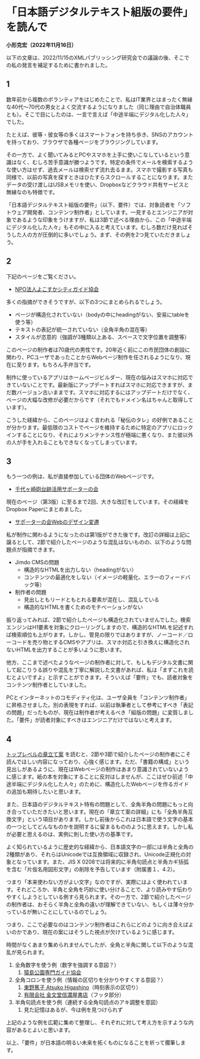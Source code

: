 # 「日本語デジタルテキスト組版の要件」を読んで

**小形克宏（2022年11月16日）**

以下の文章は、2022/11/15のXMLパブリッシング研究会での議論の後、そこでの私の発言を補足するために書かれました。

## 1

数年前から複数のボランティアをはじめたことで、私はIT業界とはまったく無縁な40代〜70代の男女とよく交流するようになりました（同じ理由で自治体職員とも）。そこで目にしたのは、一言で言えば「中途半端にデジタル化した人々」でした。

たとえば、彼等・彼女等の多くはスマートフォンを持ち歩き、SNSのアカウントを持っており、ブラウザで各種ページをブラウジングしています。

その一方で、よく聞いてみるとPCやスマホを上手に使いこなしているという意識はなく、むしろ苦手意識が勝つようです。特定の条件でメールを検索するような使い方はせず、過去メールは検索せず流れ去るまま。スマホで撮影する写真も同様で、以前の写真を探すときはひたすらスクロールすることになります。またデータの受け渡しはUSBメモリを使い、Dropboxなどクラウド共有サービスと無縁なのも特徴です。

「日本語デジタルテキスト組版の要件」（以下、要件）では、対象読者を「ソフトウェア開発者、コンテンツ制作者」としています。一見するとエンジニアが対象であるような印象をうけますが、私は3節で述べる理由から、この「中途半端にデジタル化した人々」もその中に入ると考えています。むしろ数だけ見ればそうした人の方が圧倒的に多いでしょう。まず、その例を2つ見ていただきましょう。

## 2

下記のページをご覧ください。

- [NPO法人よこすかシティガイド協会](http://yokosuka.kankoh-guide.com/)

多くの指摘ができそうですが、以下の3つにまとめられるでしょう。

- ページが構造化されていない（bodyの中にheadingがない、安易にtableを使う等）
- テキストの表記が統一されていない（全角半角の混在等）
- スタイルが恣意的（強調が3種類以上ある、スペースで文字位置を調整等）

このページの制作者は70歳代の男性です。20年近く前にこの市民団体の創設に関わり、PCユーザであったことからWebページ制作を任されるようになり、現在に至ります。もちろん手弁当です。

制作に使っているアプリはホームページビルダー、現在の悩みはスマホに対応できていないことです。最新版にアップデートすればスマホに対応できますが、まだ数バージョン古いままです。スマホに対応するにはアップデートだけでなく、ページの大幅な改修が必要だからです（それでもドメイン名はちゃんと取得しています）。

こうした経緯から、このページはよく言われる「秘伝のタレ」の好例であることが分かります。最低限のコストでページを維持するために特定のアプリにロックインすることになり、それによりメンテナンス性が極端に悪くなり、また彼以外の人が手を入れることもできなくなってしまっています。

## 3

もう一つの例は、私が直接参加している団体のWebページです。

- [千代ヶ崎砲台跡活用サポーターの会](https://chiyogasaki-supporter.jimdofree.com/)

現在のページ（第3版）に至るまで2回、大きな改訂をしています。その経緯をDropbox Paperにまとめました。

- [サポーターの会Webのデザイン変遷](https://paper.dropbox.com/doc/Web--BtG2ZOqkI3Y_qfdfGzuCmW2uAg-d6QTKqTCup5gQNsdYxtxG)

私が制作に関わるようになったのは第1版ができた後です。改訂の詳細は上記に譲るとして、2節で紹介したページのような混乱はないものの、以下のような問題点が指摘できます。

- Jimdo CMSの問題
    - 構造的なHTMLを出力しない（headingがない）
    - コンテンツの最適化をしない（イメージの軽量化、エラーのフィードバック等）
- 制作者の問題
    - 見出しともリードともとれる要素が混在し、混乱している
    - 構造的なHTMLを書くためのモチベーションがない

振り返ってみれば、2節で紹介したページも構造化されていませんでした。検索エンジンはH1要素を対象にクローリングしますので、構造的なHTMLを記述すれば検索順位も上がります。しかし、管見の限りではありますが、ノーコード／ローコードを売り物とするCMSやアプリは、スマホ対応と引き換えに構造化されないHTMLを出力することが多いように思います。

他方、ここまで述べたようなページの制作者に対して、もしもデジタル文書に関して起こりうる誤りや混乱を丁寧に解説した文書があれば、私は「まずこれを読むとよいですよ」と示すことができます。そういえば「要件」でも、読者対象をコンテンツ制作者としていました。

PCとインターネットのコモディティ化は、ユーザ全員を「コンテンツ制作者」に昇格させました。別の表現をすれば、以前は執筆者として参考にすべき「表記の問題」だったものが、現在は制作者が考えるべき「組版の問題」に変質しました。「要件」が読者対象にすべきはエンジニアだけではないと考えます。

## 4

[トップレベルの章立て案](https://github.com/w3c/jlreq-d/wiki/jlreq-d-ToC-draft) を読むと、2節や3節で紹介したページの制作者にこそ読んでほしい内容になっており、心強く感じます。ただ、「書籍の構成」という見出しがあるように、現在はWebページの制作はあまり意識されていないように感じます。紙の本を対象にすることに反対はしませんが、ここはぜひ前述「中途半端にデジタル化した人々」のために、構造化したWebページを作るガイドの追加も期待したいと思います。

また、日本語のデジタルテキスト特有の問題として、全角半角の問題にもっと向き合っていただきたいと思います。現在の「章立て案の詳細」にも「全角半角互換文字」という項目があります。しかし前後からこれは日本語で使う文字の基本の一つとしてどんなものかを説明するに留まるもののように思えます。しかし私が必要と思えるのは、実例に則した使い方の基準です。

よく知られているように歴史的な経緯から、日本語文字の一部には半角と全角の2種類があり、それらはUnicodeでは互換領域に収録され、Unicode正規化の対象となっています。また、JIS X 0208では将来的に半角句読点と半角カギ括弧を含む「片仮名用図形文字」の削除を予告しています（附属書１、4.2）。

つまり「本来使わない方がよい文字」なのですが、実際にはよく使われています。それどころか、半角と全角を巧妙に使い分けることで、より読みやす伝わりやすくしようとしている例すら見られます。その一方で、2節で紹介したページの制作者は、おそらく半角と全角の違いが理解できていない、もしくは薄々分かっているが無いことにしているのでしょう。



つまり、ここで必要なのはコンテンツ制作者はこれらにどのように向き合えばよいのかであり、現在の案にはそうした視点が欠けているように感じます。

時間がなくあまり集められませんでしたが、全角と半角に関して以下のような混乱が見られます。

1. 全角数字を使う例（数字を強調する意図？）
    1. [猿島公園専門ガイド協会](https://sarushima-guide.jimdofree.com/%E5%90%84%E7%A8%AE%E5%95%8F%E5%90%88%E3%81%9B%E3%81%A8%E3%81%94%E8%B3%AA%E5%95%8F/)
1. 全角コロンを使う例（情報の区切りを分かりやすくする意図？）
    1. [東野篤子 Atsuko Higashino](https://twitter.com/AtsukoHigashino/status/1576713669752545280)（時刻表示の区切り）
    1. [有限会社  金文堂信濃屋書店](http://kinbundo.jp/publics/index/3/)（フッタ部分）
1. 半角句読点を使う例（連続する全角句読点のアキ調整を意図）
    1. 見た記憶はあるが、今は例を見つけられず

上記のような例を広範に集めて整理し、それぞれに対して考え方を示すような内容があるとよいと思います。

以上、「要件」が日本語の明るい未来を拓くものになることを祈って擱筆します。
